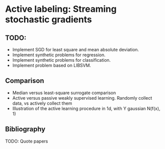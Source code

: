 # Active labeling: Streaming stochastic gradients

## TODO: 
- Implement SGD for least square and mean absolute deviation.
- Implement synthetic problems for regression.
- Implement synthetic problems for classification.
- Implement problem based on LIBSVM.

## Comparison
- Median versus least-square surrogate comparison
- Active versus passive weakly supervised learning.
   Randomly collect data, vs actively collect them
- Illustration of the active learning procedure in 1d, with Y gaussian N(f(x), 1)


## Bibliography
TODO: Quote papers